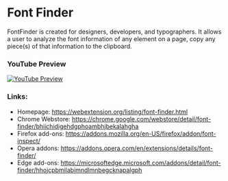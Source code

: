 # Font Finder
FontFinder is created for designers, developers, and typographers. It allows a user to analyze the font information of any element on a page, copy any piece(s) of that information to the clipboard.

### YouTube Preview
[![YouTube Preview](https://img.youtube.com/vi/CGI3Atdzt64/0.jpg)](https://www.youtube.com/watch?v=CGI3Atdzt64)

### Links:
  * Homepage: https://webextension.org/listing/font-finder.html
  * Chrome Webstore: https://chrome.google.com/webstore/detail/font-finder/bhiichidigehdgphoambhjbekalahgha
  * Firefox add-ons: https://addons.mozilla.org/en-US/firefox/addon/font-inspect/
  * Opera addons: https://addons.opera.com/en/extensions/details/font-finder/
  * Edge add-ons: https://microsoftedge.microsoft.com/addons/detail/font-finder/hhojcpbmilabimndlmnbegcknapalgph
